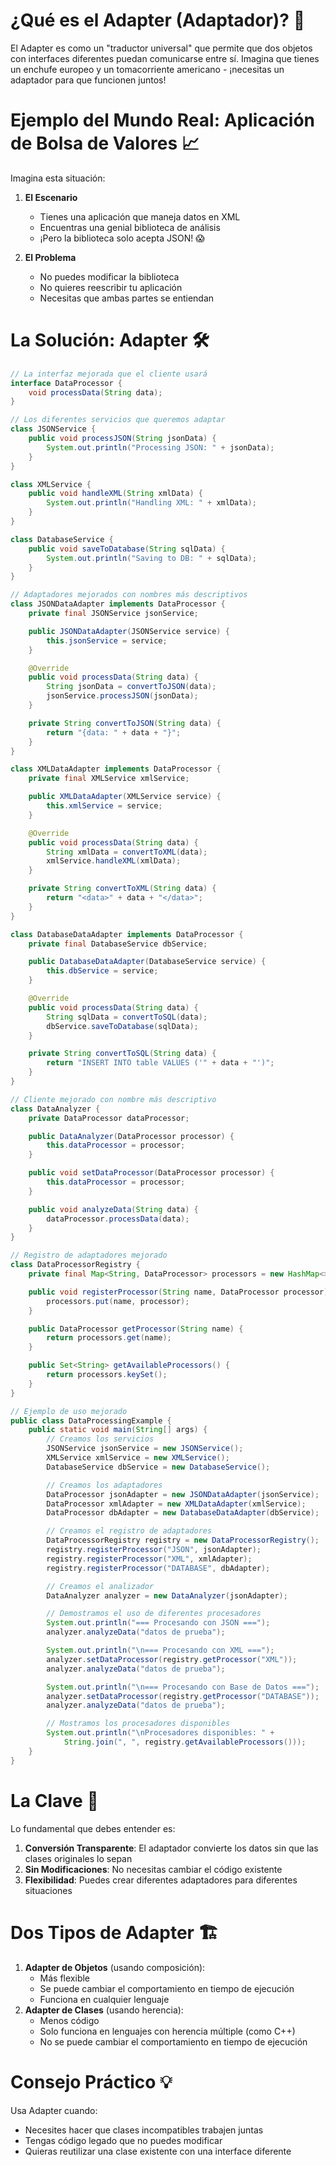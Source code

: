 # ¿Qué es el Adapter (Adaptador)? 🔌

El Adapter es como un "traductor universal" que permite que dos objetos con interfaces diferentes puedan comunicarse entre sí. Imagina que tienes un enchufe europeo y un tomacorriente americano - ¡necesitas un adaptador para que funcionen juntos!

# Ejemplo del Mundo Real: Aplicación de Bolsa de Valores 📈

Imagina esta situación:

1.  **El Escenario**

    - Tienes una aplicación que maneja datos en XML
    - Encuentras una genial biblioteca de análisis
    - ¡Pero la biblioteca solo acepta JSON! 😱

2.  **El Problema**

    - No puedes modificar la biblioteca
    - No quieres reescribir tu aplicación
    - Necesitas que ambas partes se entiendan

# La Solución: Adapter 🛠️

```java
// La interfaz mejorada que el cliente usará
interface DataProcessor {
    void processData(String data);
}

// Los diferentes servicios que queremos adaptar
class JSONService {
    public void processJSON(String jsonData) {
        System.out.println("Processing JSON: " + jsonData);
    }
}

class XMLService {
    public void handleXML(String xmlData) {
        System.out.println("Handling XML: " + xmlData);
    }
}

class DatabaseService {
    public void saveToDatabase(String sqlData) {
        System.out.println("Saving to DB: " + sqlData);
    }
}

// Adaptadores mejorados con nombres más descriptivos
class JSONDataAdapter implements DataProcessor {
    private final JSONService jsonService;

    public JSONDataAdapter(JSONService service) {
        this.jsonService = service;
    }

    @Override
    public void processData(String data) {
        String jsonData = convertToJSON(data);
        jsonService.processJSON(jsonData);
    }

    private String convertToJSON(String data) {
        return "{data: " + data + "}";
    }
}

class XMLDataAdapter implements DataProcessor {
    private final XMLService xmlService;

    public XMLDataAdapter(XMLService service) {
        this.xmlService = service;
    }

    @Override
    public void processData(String data) {
        String xmlData = convertToXML(data);
        xmlService.handleXML(xmlData);
    }

    private String convertToXML(String data) {
        return "<data>" + data + "</data>";
    }
}

class DatabaseDataAdapter implements DataProcessor {
    private final DatabaseService dbService;

    public DatabaseDataAdapter(DatabaseService service) {
        this.dbService = service;
    }

    @Override
    public void processData(String data) {
        String sqlData = convertToSQL(data);
        dbService.saveToDatabase(sqlData);
    }

    private String convertToSQL(String data) {
        return "INSERT INTO table VALUES ('" + data + "')";
    }
}

// Cliente mejorado con nombre más descriptivo
class DataAnalyzer {
    private DataProcessor dataProcessor;

    public DataAnalyzer(DataProcessor processor) {
        this.dataProcessor = processor;
    }

    public void setDataProcessor(DataProcessor processor) {
        this.dataProcessor = processor;
    }

    public void analyzeData(String data) {
        dataProcessor.processData(data);
    }
}

// Registro de adaptadores mejorado
class DataProcessorRegistry {
    private final Map<String, DataProcessor> processors = new HashMap<>();

    public void registerProcessor(String name, DataProcessor processor) {
        processors.put(name, processor);
    }

    public DataProcessor getProcessor(String name) {
        return processors.get(name);
    }

    public Set<String> getAvailableProcessors() {
        return processors.keySet();
    }
}

// Ejemplo de uso mejorado
public class DataProcessingExample {
    public static void main(String[] args) {
        // Creamos los servicios
        JSONService jsonService = new JSONService();
        XMLService xmlService = new XMLService();
        DatabaseService dbService = new DatabaseService();

        // Creamos los adaptadores
        DataProcessor jsonAdapter = new JSONDataAdapter(jsonService);
        DataProcessor xmlAdapter = new XMLDataAdapter(xmlService);
        DataProcessor dbAdapter = new DatabaseDataAdapter(dbService);

        // Creamos el registro de adaptadores
        DataProcessorRegistry registry = new DataProcessorRegistry();
        registry.registerProcessor("JSON", jsonAdapter);
        registry.registerProcessor("XML", xmlAdapter);
        registry.registerProcessor("DATABASE", dbAdapter);

        // Creamos el analizador
        DataAnalyzer analyzer = new DataAnalyzer(jsonAdapter);

        // Demostramos el uso de diferentes procesadores
        System.out.println("=== Procesando con JSON ===");
        analyzer.analyzeData("datos de prueba");

        System.out.println("\n=== Procesando con XML ===");
        analyzer.setDataProcessor(registry.getProcessor("XML"));
        analyzer.analyzeData("datos de prueba");

        System.out.println("\n=== Procesando con Base de Datos ===");
        analyzer.setDataProcessor(registry.getProcessor("DATABASE"));
        analyzer.analyzeData("datos de prueba");

        // Mostramos los procesadores disponibles
        System.out.println("\nProcesadores disponibles: " +
            String.join(", ", registry.getAvailableProcessors()));
    }
}
```

# La Clave 🔑

Lo fundamental que debes entender es:

1.  **Conversión Transparente**: El adaptador convierte los datos sin que las clases originales lo sepan
2.  **Sin Modificaciones**: No necesitas cambiar el código existente
3.  **Flexibilidad**: Puedes crear diferentes adaptadores para diferentes situaciones

# Dos Tipos de Adapter 🏗️

1.  **Adapter de Objetos** (usando composición):
    - Más flexible
    - Se puede cambiar el comportamiento en tiempo de ejecución
    - Funciona en cualquier lenguaje
2.  **Adapter de Clases** (usando herencia):
    - Menos código
    - Solo funciona en lenguajes con herencia múltiple (como C++)
    - No se puede cambiar el comportamiento en tiempo de ejecución

# Consejo Práctico 💡

Usa Adapter cuando:

- Necesites hacer que clases incompatibles trabajen juntas
- Tengas código legado que no puedes modificar
- Quieras reutilizar una clase existente con una interface diferente
